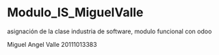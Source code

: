 # Modulo_IS_MiguelValle
asignación de la clase industria de software, modulo funcional con odoo

Miguel Angel Valle 20111013383
